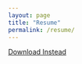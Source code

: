 ```yaml
---
layout: page
title: "Resume"
permalink: /resume/
---
```


<object data="/assets/robert_norris_cv3_en_2024_03_05.pdf" width="100%" height="600"></object>

<p><a href="/assets/robert_norris_cv3_en_2024_03_05.pdf">Download Instead</a></p>

